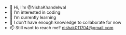 - 👋 Hi, I’m @NishaKhandelwal
- 👀 I’m interested in coding
- 🌱 I’m currently learning 
- 💞 I don't have enough knowledge to collaborate for now
- 📫 Still want to reach me? nishak011704@gmail.com

<!---
NishaKhandelwal/NishaKhandelwal is a ✨ special ✨ repository because its `README.md` (this file) appears on your GitHub profile.
You can click the Preview link to take a look at your changes.
--->
